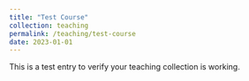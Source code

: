 ```yaml
---
title: "Test Course"
collection: teaching
permalink: /teaching/test-course
date: 2023-01-01
---
```


This is a test entry to verify your teaching collection is working.